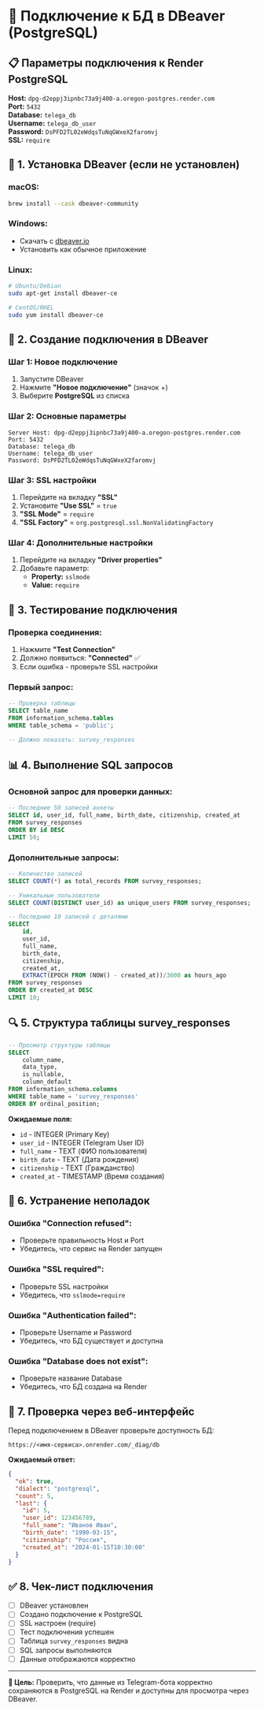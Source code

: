 # 🔌 Подключение к БД в DBeaver (PostgreSQL)

## 📋 Параметры подключения к Render PostgreSQL

**Host:** `dpg-d2eppj3ipnbc73a9j400-a.oregon-postgres.render.com`  
**Port:** `5432`  
**Database:** `telega_db`  
**Username:** `telega_db_user`  
**Password:** `DsPFD2TL02eWdqsTuNqGWxeX2faromvj`  
**SSL:** `require`

## 🚀 1. Установка DBeaver (если не установлен)

### macOS:
```bash
brew install --cask dbeaver-community
```

### Windows:
- Скачать с [dbeaver.io](https://dbeaver.io/download/)
- Установить как обычное приложение

### Linux:
```bash
# Ubuntu/Debian
sudo apt-get install dbeaver-ce

# CentOS/RHEL
sudo yum install dbeaver-ce
```

## 🔗 2. Создание подключения в DBeaver

### Шаг 1: Новое подключение
1. Запустите DBeaver
2. Нажмите **"Новое подключение"** (значок +)
3. Выберите **PostgreSQL** из списка

### Шаг 2: Основные параметры
```
Server Host: dpg-d2eppj3ipnbc73a9j400-a.oregon-postgres.render.com
Port: 5432
Database: telega_db
Username: telega_db_user
Password: DsPFD2TL02eWdqsTuNqGWxeX2faromvj
```

### Шаг 3: SSL настройки
1. Перейдите на вкладку **"SSL"**
2. Установите **"Use SSL"** = `true`
3. **"SSL Mode"** = `require`
4. **"SSL Factory"** = `org.postgresql.ssl.NonValidatingFactory`

### Шаг 4: Дополнительные настройки
1. Перейдите на вкладку **"Driver properties"**
2. Добавьте параметр:
   - **Property:** `sslmode`
   - **Value:** `require`

## 🧪 3. Тестирование подключения

### Проверка соединения:
1. Нажмите **"Test Connection"**
2. Должно появиться: **"Connected"** ✅
3. Если ошибка - проверьте SSL настройки

### Первый запрос:
```sql
-- Проверка таблицы
SELECT table_name 
FROM information_schema.tables 
WHERE table_schema = 'public';

-- Должно показать: survey_responses
```

## 📊 4. Выполнение SQL запросов

### Основной запрос для проверки данных:
```sql
-- Последние 50 записей анкеты
SELECT id, user_id, full_name, birth_date, citizenship, created_at
FROM survey_responses
ORDER BY id DESC
LIMIT 50;
```

### Дополнительные запросы:
```sql
-- Количество записей
SELECT COUNT(*) as total_records FROM survey_responses;

-- Уникальные пользователи
SELECT COUNT(DISTINCT user_id) as unique_users FROM survey_responses;

-- Последние 10 записей с деталями
SELECT 
    id,
    user_id,
    full_name,
    birth_date,
    citizenship,
    created_at,
    EXTRACT(EPOCH FROM (NOW() - created_at))/3600 as hours_ago
FROM survey_responses
ORDER BY created_at DESC
LIMIT 10;
```

## 🔍 5. Структура таблицы survey_responses

```sql
-- Просмотр структуры таблицы
SELECT 
    column_name,
    data_type,
    is_nullable,
    column_default
FROM information_schema.columns
WHERE table_name = 'survey_responses'
ORDER BY ordinal_position;
```

**Ожидаемые поля:**
- `id` - INTEGER (Primary Key)
- `user_id` - INTEGER (Telegram User ID)
- `full_name` - TEXT (ФИО пользователя)
- `birth_date` - TEXT (Дата рождения)
- `citizenship` - TEXT (Гражданство)
- `created_at` - TIMESTAMP (Время создания)

## 🚨 6. Устранение неполадок

### Ошибка "Connection refused":
- Проверьте правильность Host и Port
- Убедитесь, что сервис на Render запущен

### Ошибка "SSL required":
- Проверьте SSL настройки
- Убедитесь, что `sslmode=require`

### Ошибка "Authentication failed":
- Проверьте Username и Password
- Убедитесь, что БД существует и доступна

### Ошибка "Database does not exist":
- Проверьте название Database
- Убедитесь, что БД создана на Render

## 📱 7. Проверка через веб-интерфейс

Перед подключением в DBeaver проверьте доступность БД:

```
https://<имя-сервиса>.onrender.com/_diag/db
```

**Ожидаемый ответ:**
```json
{
  "ok": true,
  "dialect": "postgresql",
  "count": 5,
  "last": {
    "id": 5,
    "user_id": 123456789,
    "full_name": "Иванов Иван",
    "birth_date": "1990-03-15",
    "citizenship": "Россия",
    "created_at": "2024-01-15T10:30:00"
  }
}
```

## ✅ 8. Чек-лист подключения

- [ ] DBeaver установлен
- [ ] Создано подключение к PostgreSQL
- [ ] SSL настроен (require)
- [ ] Тест подключения успешен
- [ ] Таблица `survey_responses` видна
- [ ] SQL запросы выполняются
- [ ] Данные отображаются корректно

---

**🎯 Цель:** Проверить, что данные из Telegram-бота корректно сохраняются в PostgreSQL на Render и доступны для просмотра через DBeaver.
